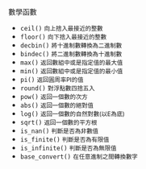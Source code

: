 數學函數
- `ceil()` <small>向上捨入最接近的整數</small>
- `floor()` <small>向下捨入最接近的整數</small>
- `decbin()` <small>將十進制數轉換為二進制數</small>
- `bindec()` <small>將二進制數轉換為十進制數</small>
- `max()` <small>返回數組中或是指定值的最大值</small>
- `min()` <small>返回數組中或是指定值的最小值</small>
- `pi()` <small>返回圓周率PI的值</small>
- `round()` <small>對浮點數四捨五入</small>
- `pow()` <small>返回一個數的次方</small>
- `abs()` <small>返回一個數的絕對值</small>
- `log()` <small>返回一個數的自然對數(以E為底)</small>
- `sqrt()`  <small>返回一個數的平方根</small>
- `is_nan()` <small>判斷是否為非數值</small>
- `is_finite()` <small>判斷是否為有限值</small>
- `is_infinite()` <small>判斷是否為無限值</small>
- `base_convert()` <small>在任意進制之間轉換數字</small>